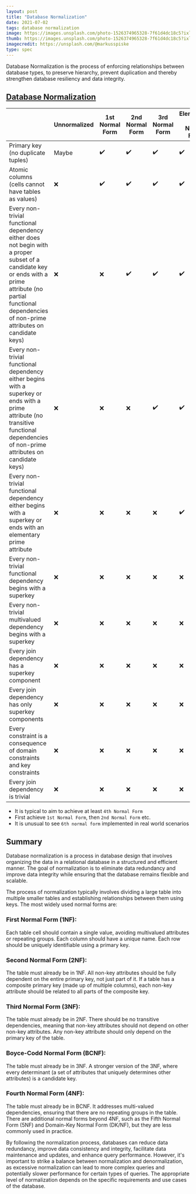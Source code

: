 ```yaml
---
layout: post
title: "Database Normalization"
date: 2021-07-02
tags: database normalization
image: https://images.unsplash.com/photo-1526374965328-7f61d4dc18c5?ixlib=rb-1.2.1&ixid=eyJhcHBfaWQiOjEyMDd9
thumb: https://images.unsplash.com/photo-1526374965328-7f61d4dc18c5?ixlib=rb-1.2.1&ixid=eyJhcHBfaWQiOjEyMDd9&auto=format&fit=crop&w=500&q=60
imagecredit: https://unsplash.com/@markusspiske
type: spec
---
```


Database Normalization is the process of enforcing relationships between database types, to preserve hierarchy, prevent duplication and thereby strengthen database resiliency and data integrity.

## [Database Normalization](https://en.wikipedia.org/wiki/Database_normalization)

||Unnormalized|1st<br>Normal Form|2nd<br>Normal Form|3rd<br>Normal Form|Elementary Key<br>Normal Form|Boyce-Codd<br>Normal Form|4th<br>Normal Form|Essential Tuple<br>Normal Form|5th<br>Normal Form|Domain Key<br>Normal Form|6th<br>Normal Form|
|----|---|---|---|--|--|---|---|---|---|---|---|
|Primary key (no duplicate tuples)	| Maybe | ✔️ | ✔️ | ✔️ | ✔️ | ✔️ | ✔️ | ✔️ | ✔️ | ✔️ | ✔️ |
|Atomic columns (cells cannot have tables as values)| ❌ | ✔️ | ✔️ | ✔️ | ✔️ | ✔️ | ✔️ | ✔️ | ✔️ | ✔️ | ✔️ |
|Every non-trivial functional dependency either does not begin with a proper subset of a candidate key or ends with a prime attribute (no partial functional dependencies of non-prime attributes on candidate keys)	| ❌ | ❌ | ✔️ | ✔️ | ✔️ | ✔️ | ✔️ | ✔️ | ✔️ | ✔️ | ✔️ |
|Every non-trivial functional dependency either begins with a superkey or ends with a prime attribute (no transitive functional dependencies of non-prime attributes on candidate keys)| ❌ | ❌ | ❌ | ✔️ | ✔️ | ✔️ | ✔️ | ✔️ | ✔️ | ✔️ | ✔️ |
|Every non-trivial functional dependency either begins with a superkey or ends with an elementary prime attribute| ❌ | ❌ | ❌ | ❌ | ✔️ | ✔️ | ✔️ | ✔️ | ✔️ | ✔️ |N/A|
|Every non-trivial functional dependency begins with a superkey	| ❌ | ❌ | ❌ | ❌ | ❌ | ✔️ | ✔️ | ✔️ | ✔️ | ✔️ |N/A|
|Every non-trivial multivalued dependency begins with a superkey| ❌ | ❌ | ❌ | ❌ | ❌ | ❌ | ✔️ | ✔️ | ✔️ | ✔️ |N/A|
|Every join dependency has a superkey component| ❌ | ❌ | ❌ | ❌ | ❌ | ❌ | ❌ | ✔️ | ✔️ | ✔️ |N/A|
|Every join dependency has only superkey components| ❌ | ❌ | ❌ | ❌ | ❌ | ❌ | ❌ | ❌ | ✔️ | ✔️ |N/A|
|Every constraint is a consequence of domain constraints and key constraints| ❌ | ❌ | ❌ | ❌ | ❌ | ❌ | ❌ | ❌ | ❌ | ✔️ | ❌ |
|Every join dependency is trivial	| ❌	| ❌	| ❌	| ❌ |	❌ |	❌ |	❌	| ❌	| ❌	| ❌	| ✔️ |

- It is typical to aim to achieve at least `4th Normal Form`
- First achieve `1st Normal Form`, then `2nd Normal Form` etc. 
- It is unusual to see `6th normal form` implemented in real world scenarios

## Summary


Database normalization is a process in database design that involves organizing the data in a relational database in a structured and efficient manner. The goal of normalization is to eliminate data redundancy and improve data integrity while ensuring that the database remains flexible and scalable.

The process of normalization typically involves dividing a large table into multiple smaller tables and establishing relationships between them using keys. The most widely used normal forms are:

### First Normal Form (1NF):

Each table cell should contain a single value, avoiding multivalued attributes or repeating groups.
Each column should have a unique name.
Each row should be uniquely identifiable using a primary key.

### Second Normal Form (2NF):

The table must already be in 1NF.
All non-key attributes should be fully dependent on the entire primary key, not just part of it.
If a table has a composite primary key (made up of multiple columns), each non-key attribute should be related to all parts of the composite key.

### Third Normal Form (3NF):

The table must already be in 2NF.
There should be no transitive dependencies, meaning that non-key attributes should not depend on other non-key attributes.
Any non-key attribute should only depend on the primary key of the table.

### Boyce-Codd Normal Form (BCNF):

The table must already be in 3NF.
A stronger version of the 3NF, where every determinant (a set of attributes that uniquely determines other attributes) is a candidate key.

### Fourth Normal Form (4NF):

The table must already be in BCNF.
It addresses multi-valued dependencies, ensuring that there are no repeating groups in the table.
There are additional normal forms beyond 4NF, such as the Fifth Normal Form (5NF) and Domain-Key Normal Form (DK/NF), but they are less commonly used in practice.

By following the normalization process, databases can reduce data redundancy, improve data consistency and integrity, facilitate data maintenance and updates, and enhance query performance. However, it's important to strike a balance between normalization and denormalization, as excessive normalization can lead to more complex queries and potentially slower performance for certain types of queries. The appropriate level of normalization depends on the specific requirements and use cases of the database.